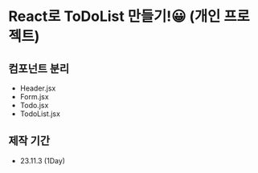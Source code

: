 # React로 ToDoList 만들기!😀 (개인 프로젝트)

## 컴포넌트 분리

- Header.jsx
- Form.jsx
- Todo.jsx
- TodoList.jsx

## 제작 기간

- 23.11.3 (1Day)
